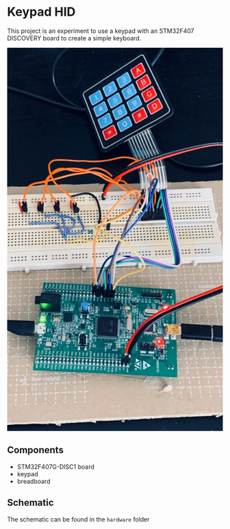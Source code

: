 # Keypad HID

This project is an experiment to use a keypad with an STM32F407 DISCOVERY board to create a simple keyboard.

![keypad-hid.jpeg](keypad-hid.jpeg)

## Components

- STM32F407G-DISC1 board
- keypad
- breadboard

## Schematic

The schematic can be found in the `hardware` folder